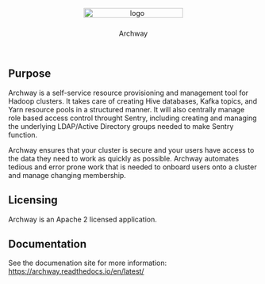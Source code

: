 <p align="center">
  <img src="logo.svg" alt="logo" width=200 height=20 />

  <h3 align="center"></h3>

  <p align="center">
    Archway
    <br>

  </p>
</p>

<br>

## Purpose

Archway is a self-service resource provisioning and management tool for Hadoop clusters. It takes care of creating
Hive databases, Kafka topics, and Yarn resource pools in a structured manner. It will also centrally manage role based
access control throught Sentry, including creating and managing the underlying LDAP/Active Directory
groups needed to make Sentry function.

Archway ensures that your cluster is secure and your users have access to the data they need to work as quickly as possible.
Archway automates tedious and error prone work that is needed to onboard users onto a cluster and manage changing membership.

## Licensing

Archway is an Apache 2 licensed application.

## Documentation

See the documenation site for more information: <https://archway.readthedocs.io/en/latest/>
